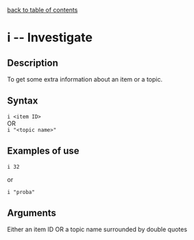 [back to table of contents](/index.md)
# i -- Investigate
## Description
To get some extra information about an item or a topic.
## Syntax
`i <item ID>`  
OR  
`i "<topic name>"`
## Examples of use
```
i 32
```
or
```
i "proba"
```
## Arguments
Either an item ID
OR a topic name surrounded by double quotes